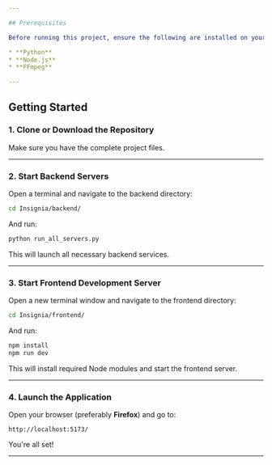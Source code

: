 ```yaml
---

## Prerequisites

Before running this project, ensure the following are installed on your machine:

* **Python**
* **Node.js**
* **FFmpeg**

---
```


## Getting Started

### 1. Clone or Download the Repository

Make sure you have the complete project files.

---

### 2. Start Backend Servers

Open a terminal and navigate to the backend directory:
```bash
cd Insignia/backend/
```
And run:

```bash
python run_all_servers.py
```

This will launch all necessary backend services.

---

### 3. Start Frontend Development Server

Open a new terminal window and navigate to the frontend directory:
```bash
cd Insignia/frontend/
```
And run:

```bash
npm install
npm run dev
```

This will install required Node modules and start the frontend server.

---

### 4. Launch the Application

Open your browser (preferably **Firefox**) and go to:

```
http://localhost:5173/
```

You're all set!

---
